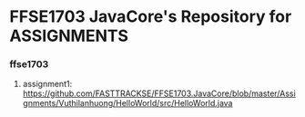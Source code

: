 # FFSE1703 JavaCore's Repository for ASSIGNMENTS
### ffse1703
1. assignment1: https://github.com/FASTTRACKSE/FFSE1703.JavaCore/blob/master/Assignments/Vuthilanhuong/HelloWorld/src/HelloWorld.java
